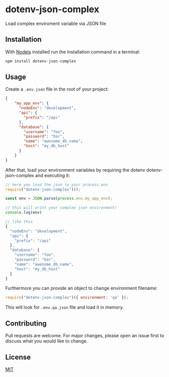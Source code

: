 # dotenv-json-complex

Load complex enviroment variable via JSON file

## Installation

With [Nodejs](https://nodejs.org/en/) installed run the installation command in a terminal:

```bash
npm install dotenv-json-complex
```

## Usage

Create a `.env.json` file in the root of your project:
```json
{
    "my_app_env": {
      "nodeEnv": "development",
      "api": {
        "prefix": "/api"
      },
      "database": {
        "username": "foo",
        "password": "bar",
        "name": "awesome_db_name",
        "host": "my_db_host"
      }
    }
}
```

After that, load your environment variables by requiring the dotenv dotenv-json-complex and executing it:
```javascript
// here you load the json to your process.env
require("dotenv-json-complex")();

const env = JSON.parse(process.env.my_app_env);

// this will print your complex json environment!
console.log(env)

// like this
{
  "nodeEnv": "development",
  "api": {
    "prefix": "/api"
  },
  "database": {
    "username": "foo",
    "password": "bar",
    "name": "awesome_db_name",
    "host": "my_db_host"
  }
}
```

Furthermore you can provide an object to change environment filename:
```javascript
require("dotenv-json-complex")({ environment: 'qa' });
```

This will look for `.env.qa.json` file and load it in memory.

## Contributing
Pull requests are welcome. For major changes, please open an issue first to discuss what you would like to change.

## License
[MIT](LICENSE)